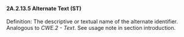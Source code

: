 #### 2A.2.13.5 Alternate Text (ST)

Definition: The descriptive or textual name of the alternate identifier. Analogous to _CWE.2 - Text_. See usage note in section introduction.
